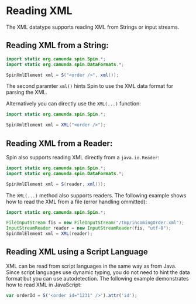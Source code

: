# Reading XML

The XML datatype supports reading XML from Strings or input streams.

## Reading XML from a String:

```java
import static org.camunda.spin.Spin.*;
import static org.camunda.spin.DataFormats.*;

SpinXmlElement xml = S("<order />", xml());
```

The second paramter `xml()` hints Spin to use the XML data format for parsing the XML.

Alternatively you can directly use the `XML(...)` function:

```java
import static org.camunda.spin.Spin.*;

SpinXmlElement xml = XML("<order />");
```

## Reading XML from a Reader:

Spin also supports reading XML directly from a `java.io.Reader`:

```java
import static org.camunda.spin.Spin.*;
import static org.camunda.spin.DataFormats.*;

SpinXmlElement xml = S(reader, xml());
```

The `XML(...)` method also supports readers. The following example shows how to read the XML from a file (error handling ommitted):

```java
import static org.camunda.spin.Spin.*;

FileInputStream fis = new FileInputStream("/tmp/incomingOrder.xml");
InputStreamReader reader = new InputStreamReader(fis, "utf-8");
SpinXmlElement xml = XML(reader);
```

## Reading XML using a Script Language

XML can be read from script languages in the same way as from Java. Since script languages use dynamic typing, you do not need to hint the data format but you can use autodetection. The following example demonstrates how to read XML in JavaScript:

```javascript
var orderId = S('<order id="1231" />').attr('id');
```
